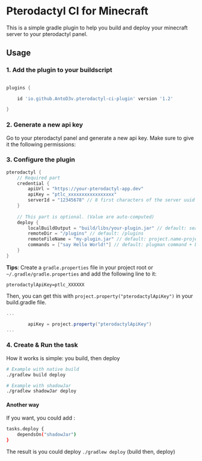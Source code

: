 # Pterodactyl CI for Minecraft

This is a simple gradle plugin to help you build and deploy your minecraft server to your pterodactyl panel.

## Usage

### 1. Add the plugin to your buildscript

```groovy

plugins {

    id 'io.github.AntoD3v.pterodactyl-ci-plugin' version '1.2'

}

```

### 2. Generate a new api key

Go to your pterodactyl panel and generate a new api key. Make sure to give it the following permissions:

### 3. Configure the plugin

```groovy
pterodactyl {
    // Required part
    credential {
        apiUrl = "https://your-pterodactyl-app.dev"
        apiKey = "ptlc_xxxxxxxxxxxxxxxxx"
        serverId = "12345678" // 8 first characters of the server uuid
    }
    
    // This part is optional. (Value are auto-computed)
    deploy {
        localBuildOutput = "build/libs/your-plugin.jar" // default: search the most heavy jar in build/libs
        remoteDir = "/plugins" // default: /plugins
        remoteFileName = "my-plugin.jar" // default: project.name-project.version.jar
        commands = ["say Hello World!"] // default: plugman command + broadcast
    }
}
```

**Tips**: Create a `gradle.properties` file in your project root or `~/.gradle/gradle.properties` and add the following line to it:

```properties
pterodactylApiKey=ptlc_XXXXXX
```
Then, you can get this with `project.property("pterodactylApiKey")` in your build.gradle file.

```groovy
...

        apiKey = project.property("pterodactylApiKey")  
...
```


### 4. Create & Run the task

How it works is simple: you build, then deploy

```bash
# Example with native build
./gradlew build deploy

# Example with shadowJar 
./gradlew shadowJar deploy

```

#### Another way
If you want, you could add : 
```bash
tasks.deploy {
    dependsOn("shadowJar")
}
```

The result is you could deploy `./gradlew deploy` (build then, deploy)
